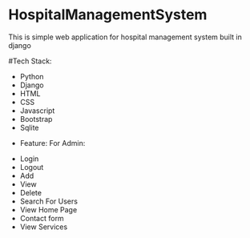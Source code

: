 # HospitalManagementSystem
This is simple web application for hospital management system built in django

#Tech Stack:
- Python
- Django
- HTML
- CSS
- Javascript
- Bootstrap 
- Sqlite 

* Feature:
 For Admin:
 - Login 
 - Logout
 - Add
 - View 
 - Delete
 - Search
 For Users
 - View Home Page
 - Contact form 
 - View Services


